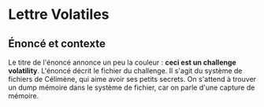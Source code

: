 # Lettre Volatiles
## Énoncé et contexte

Le titre de l'énoncé annonce un peu la couleur : **ceci est un challenge volatility**.
L'énoncé décrit le fichier du challenge. Il s'agit du système de fichiers de Célimène, qui aime avoir ses petits secrets.
On s'attend à trouver un dump mémoire dans le système de fichier, car on parle d'une capture de mémoire.

